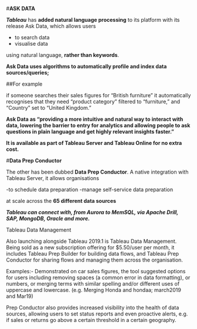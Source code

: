 #**ASK DATA**

**_Tableau_** has **added natural language processing** to its platform with its release Ask Data, which allows users

- to search data
- visualise data 

using natural language, **rather than keywords**.

**Ask Data uses algorithms to automatically profile and index data sources/queries;**

##For example 

if someone searches their sales figures for “British furniture”
it automatically recognises that they need “product category” filtered to “furniture,” and “Country” set to “United Kingdom.” 

**Ask Data as “providing a more intuitive and natural way to interact with data, lowering the barrier to entry for 
analytics and allowing people to ask questions in plain language and get highly relevant insights faster.”**

**It is available as part of Tableau Server and Tableau Online for no extra cost.**

#**Data Prep Conductor**

The other has been dubbed **Data Prep Conductor**. A native integration with Tableau Server, it allows organisations 

-to schedule data preparation 
-manage self-service data preparation 

at scale across the **65 different data sources** 

**_Tableau can connect with, from Aurora to MemSQL, via Apache Drill, SAP, MongoDB, Oracle and more._**


Tableau Data Management

Also launching alongside Tableau 2019.1 is Tableau Data Management. Being sold as a new subscription 
offering for $5.50/user per month, it includes Tableau Prep Builder for building data flows, 
and Tableau Prep Conductor for sharing flows and managing them across the organisation.


Examples:-
Demonstrated on car sales figures, the tool suggested options for users including removing spaces 
(a common error in data formatting), or numbers, or merging terms with similar spelling and/or 
different uses of uppercase and lowercase. 
(e.g. Merging Honda and hondaa; march2019 and Mar19)



Prep Conductor also provides increased visibility into the health of data sources, 
allowing users to set status reports and even proactive alerts,
e.g. if sales or returns go above a certain threshold in a certain geography.
